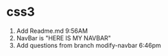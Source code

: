 # css3
1. Add Readme.md 9:56AM
2. NavBar is "HERE IS MY NAVBAR"
3. Add questions from branch modify-navbar 6:46pm

